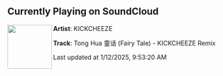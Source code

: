 ## Currently Playing on SoundCloud

[<img align="left" width="100" src="https://i1.sndcdn.com/artworks-960ekx3uMa7NSzIj-2O3idw-t500x500.png">](https://soundcloud.com/kickcheeze/tong-hua-fairy-tale-kickcheeze-remix)

**Artist**: KICKCHEEZE  

**Track**: Tong Hua 童话 (Fairy Tale) - KICKCHEEZE Remix

Last updated at 1/12/2025, 9:53:20 AM
